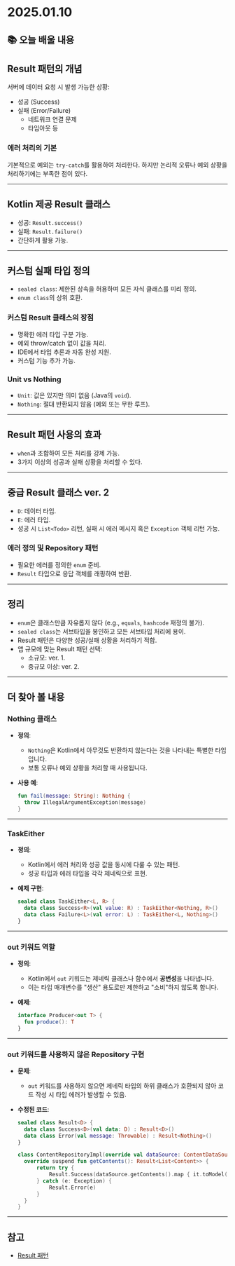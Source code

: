 # 2025.01.10

## 📚 오늘 배울 내용

## Result 패턴의 개념

서버에 데이터 요청 시 발생 가능한 상황:

- 성공 (Success)
- 실패 (Error/Failure)
    - 네트워크 연결 문제
    - 타임아웃 등

### 에러 처리의 기본

기본적으로 예외는 `try-catch`를 활용하여 처리한다. 하지만 논리적 오류나 예외 상황을 처리하기에는 부족한 점이 있다.

---

## Kotlin 제공 Result 클래스

- 성공: `Result.success()`
- 실패: `Result.failure()`
- 간단하게 활용 가능.

---

## 커스텀 실패 타입 정의

- `sealed class`: 제한된 상속을 허용하며 모든 자식 클래스를 미리 정의.
- `enum class`의 상위 호환.

### 커스텀 Result 클래스의 장점

- 명확한 에러 타입 구분 가능.
- 예외 throw/catch 없이 값을 처리.
- IDE에서 타입 추론과 자동 완성 지원.
- 커스텀 기능 추가 가능.

### Unit vs Nothing

- `Unit`: 값은 있지만 의미 없음 (Java의 `void`).
- `Nothing`: 절대 반환되지 않음 (예외 또는 무한 루프).

---

## Result 패턴 사용의 효과

- `when`과 조합하여 모든 처리를 강제 가능.
- 3가지 이상의 성공과 실패 상황을 처리할 수 있다.

---

## 중급 Result 클래스 ver. 2

- `D`: 데이터 타입.
- `E`: 에러 타입.
- 성공 시 `List<Todo>` 리턴, 실패 시 에러 메시지 혹은 `Exception` 객체 리턴 가능.

### 에러 정의 및 Repository 패턴

- 필요한 에러를 정의한 `enum` 준비.
- `Result` 타입으로 응답 객체를 래핑하여 반환.

---

## 정리

- `enum`은 클래스만큼 자유롭지 않다 (e.g., `equals`, `hashcode` 재정의 불가).
- `sealed class`는 서브타입을 봉인하고 모든 서브타입 처리에 용이.
- Result 패턴은 다양한 성공/실패 상황을 처리하기 적합.
- 앱 규모에 맞는 Result 패턴 선택:
    - 소규모: ver. 1.
    - 중규모 이상: ver. 2.

---

## 더 찾아 볼 내용

### **Nothing 클래스**

- **정의**:
    - `Nothing`은 Kotlin에서 아무것도 반환하지 않는다는 것을 나타내는 특별한 타입입니다.
    - 보통 오류나 예외 상황을 처리할 때 사용됩니다.

- **사용 예**:
  ```kotlin
  fun fail(message: String): Nothing {
    throw IllegalArgumentException(message)
  }
  ```

---

### **TaskEither**

- **정의**:
    - Kotlin에서 에러 처리와 성공 값을 동시에 다룰 수 있는 패턴.
    - 성공 타입과 에러 타입을 각각 제네릭으로 표현.

- **예제 구현**:
  ```kotlin
  sealed class TaskEither<L, R> {
    data class Success<R>(val value: R) : TaskEither<Nothing, R>()
    data class Failure<L>(val error: L) : TaskEither<L, Nothing>()
  }
  ```

---

### **out 키워드 역할**

- **정의**:
    - Kotlin에서 `out` 키워드는 제네릭 클래스나 함수에서 **공변성**을 나타냅니다.
    - 이는 타입 매개변수를 "생산" 용도로만 제한하고 "소비"하지 않도록 합니다.

- **예제**:
  ```kotlin
  interface Producer<out T> {
    fun produce(): T
  }
  ```

---

### **out 키워드를 사용하지 않은 Repository 구현**

- **문제**:
    - `out` 키워드를 사용하지 않으면 제네릭 타입의 하위 클래스가 호환되지 않아 코드 작성 시 타입 에러가 발생할 수 있음.

- **수정된 코드**:
  ```kotlin
  sealed class Result<D> {
    data class Success<D>(val data: D) : Result<D>()
    data class Error(val message: Throwable) : Result<Nothing>()
  }

  class ContentRepositoryImpl(override val dataSource: ContentDataSource) : ContentRepository {
    override suspend fun getContents(): Result<List<Content>> {
        return try {
            Result.Success(dataSource.getContents().map { it.toModel() })
        } catch (e: Exception) {
            Result.Error(e)
        }
    }
  }
  ```

---

## 참고

- [Result 패턴](https://docs.google.com/presentation/d/1gzkeEipKGcQE5C-PYi1QDEBYM0A2PDHYvKHcdgE4IsE/edit#slide=id.g2da71c62695_0_163)